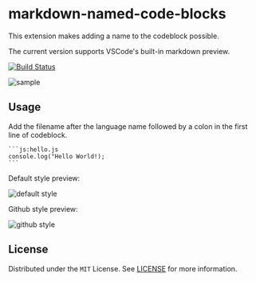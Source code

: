 # markdown-named-code-blocks

This extension makes adding a name to the codeblock possible.

The current version supports VSCode's built-in markdown preview.

[![Build Status](https://img.shields.io/visual-studio-marketplace/v/tsutsu3.markdown-named-codeblocks)](https://marketplace.visualstudio.com/items?itemName=tsutsu3.markdown-named-codeblocks)


![sample](https://github.com/tsutsu3/vscode-named-code-blocks/blob/master/image/sample.gif?raw=true)

## Usage


Add the filename after the language name followed by a colon in the first line of codeblock.

~~~
```js:hello.js
console.log("Hello World!);
```
~~~


Default style preview:

![default style](https://github.com/tsutsu3/vscode-named-code-blocks/blob/master/image/default.png?raw=true)

Github style preview:

![github style](https://github.com/tsutsu3/vscode-named-code-blocks/blob/master/image/github_style.png?raw=true)

## License

Distributed under the `MIT` License. See [LICENSE](https://github.com/tsutsu3/vscode-named-code-blocks/blob/master/LICENSE) for more information.
